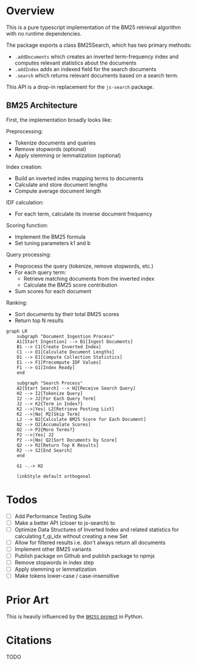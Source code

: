# Overview

This is a pure typescript implementation of the BM25 retrieval algorithm with no runtime dependencies.

The package exports a class BM25Search, which has two primary methods:

- `.addDocuments` which creates an inverted term-frequency index and computes relevant statistics about the documents
- `.addIndex` adds an indexed field for the search documents
- `.search` which returns relevant documents based on a search term.

This API is a drop-in replacement for the `js-search` package.

## BM25 Architecture

First, the implementation broadly looks like:

Preprocessing:

- Tokenize documents and queries
- Remove stopwords (optional)
- Apply stemming or lemmatization (optional)

Index creation:

- Build an inverted index mapping terms to documents
- Calculate and store document lengths
- Compute average document length

IDF calculation:

- For each term, calculate its inverse document frequency

Scoring function:

- Implement the BM25 formula
- Set tuning parameters k1 and b

Query processing:

- Preprocess the query (tokenize, remove stopwords, etc.)
- For each query term:
  - Retrieve matching documents from the inverted index
  - Calculate the BM25 score contribution
- Sum scores for each document

Ranking:

- Sort documents by their total BM25 scores
- Return top N results

```mermaid
graph LR
    subgraph "Document Ingestion Process"
    A1[Start Ingestion] --> B1[Ingest Documents]
    B1 --> C1[Create Inverted Index]
    C1 --> D1[Calculate Document Lengths]
    D1 --> E1[Compute Collection Statistics]
    E1 --> F1[Precompute IDF Values]
    F1 --> G1[Index Ready]
    end

    subgraph "Search Process"
    A2[Start Search] --> H2[Receive Search Query]
    H2 --> I2[Tokenize Query]
    I2 --> J2[For Each Query Term]
    J2 --> K2{Term in Index?}
    K2 -->|Yes| L2[Retrieve Posting List]
    K2 -->|No| M2[Skip Term]
    L2 --> N2[Calculate BM25 Score for Each Document]
    N2 --> O2[Accumulate Scores]
    O2 --> P2{More Terms?}
    P2 -->|Yes| J2
    P2 -->|No| Q2[Sort Documents by Score]
    Q2 --> R2[Return Top K Results]
    R2 --> S2[End Search]
    end

    G1 -.-> H2

    linkStyle default orthogonal
```

# Todos

- [ ] Add Performance Testing Suite
- [ ] Make a better API (closer to js-search) to
- [ ] Optimize Data Structures of Inverted Index and related statistics for calculating f_qi_idx without creating a new Set
- [ ] Allow for filtered results i.e. don't always return all documents
- [ ] Implement other BM25 variants
- [ ] Publish package on Github and publish package to npmjs
- [ ] Remove stopwords in index step
- [ ] Apply stemming or lemmatization
- [ ] Make tokens lower-case / case-insensitive

# Prior Art

This is heavily influenced by the [`BM25S` project](https://github.com/xhluca/bm25s) in Python.

# Citations

TODO
